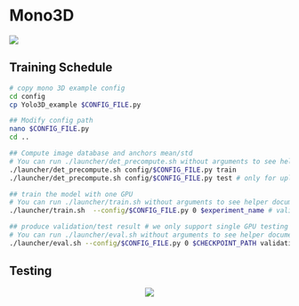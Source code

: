 # Mono3D

<img src = "https://github.com/mnshtxp/Proj.2_visualDet3D/blob/main/docs/mono3d.png?raw=true">

## Training Schedule

```bash
# copy mono 3D example config
cd config
cp Yolo3D_example $CONFIG_FILE.py

## Modify config path
nano $CONFIG_FILE.py
cd ..

## Compute image database and anchors mean/std
# You can run ./launcher/det_precompute.sh without arguments to see helper documents
./launcher/det_precompute.sh config/$CONFIG_FILE.py train
./launcher/det_precompute.sh config/$CONFIG_FILE.py test # only for upload testing

## train the model with one GPU
# You can run ./launcher/train.sh without arguments to see helper documents
./launcher/train.sh  --config/$CONFIG_FILE.py 0 $experiment_name # validation goes along

## produce validation/test result # we only support single GPU testing
# You can run ./launcher/eval.sh without arguments to see helper documents
./launcher/eval.sh --config/$CONFIG_FILE.py 0 $CHECKPOINT_PATH validation/test
```

## Testing
<p align = "center">
<img src = "https://github.com/mnshtxp/Proj.2_visualDet3D/blob/main/docs/mono3d.gif?raw=true">
</p>
